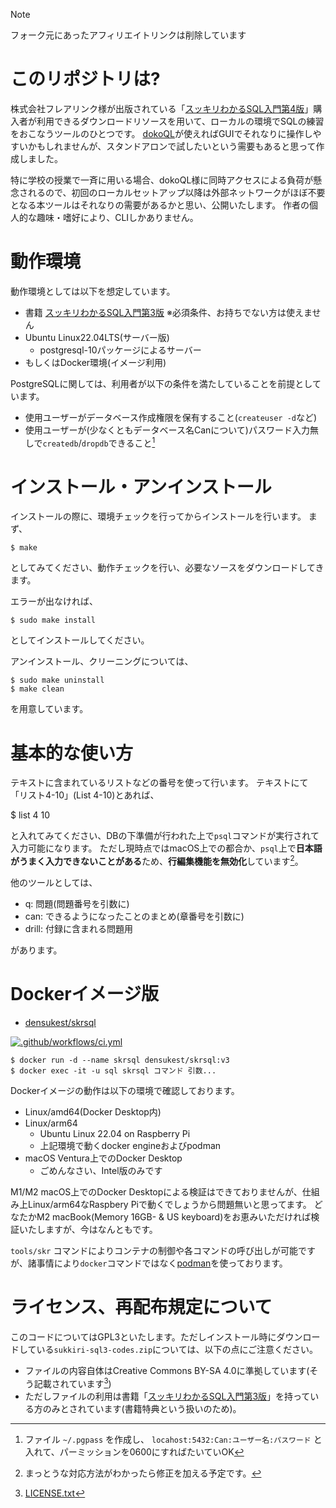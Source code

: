 > [!NOTE]
フォーク元にあったアフィリエイトリンクは削除しています

# このリポジトリは?

株式会社フレアリンク様が出版されている「[スッキリわかるSQL入門第4版](https://sukkiri.jp/books/sukkiri_sql4)」購入者が利用できるダウンロードリソースを用いて、ローカルの環境でSQLの練習をおこなうツールのひとつです。
[dokoQL](http://dokoql.com)が使えればGUIでそれなりに操作しやすいかもしれませんが、スタンドアロンで試したいという需要もあると思って作成しました。

特に学校の授業で一斉に用いる場合、dokoQL様に同時アクセスによる負荷が懸念されるので、初回のローカルセットアップ以降は外部ネットワークがほぼ不要となる本ツールはそれなりの需要があるかと思い、公開いたします。
作者の個人的な趣味・嗜好により、CLIしかありません。

# 動作環境

動作環境としては以下を想定しています。

- 書籍 [スッキリわかるSQL入門第3版](https://sukkiri.jp/books/sukkiri_sql4) ※必須条件、お持ちでない方は使えません
- Ubuntu Linux22.04LTS(サーバー版)
     - postgresql-10パッケージによるサーバー
- もしくはDocker環境(イメージ利用)



PostgreSQLに関しては、利用者が以下の条件を満たしていることを前提としています。

- 使用ユーザーがデータベース作成権限を保有すること(`createuser -d`など)
- 使用ユーザーが(少なくともデータベース名Canについて)パスワード入力無しで`createdb`/`dropdb`できること[^1]

[^1]: ファイル `~/.pgpass` を作成し、 `locahost:5432:Can:ユーザー名:パスワード` と入れて、パーミッションを0600にすればたいていOK

# インストール・アンインストール

インストールの際に、環境チェックを行ってからインストールを行います。
まず、

    $ make

としてみてください、動作チェックを行い、必要なソースをダウンロードしてきます。

エラーが出なければ、

    $ sudo make install

としてインストールしてください。

アンインストール、クリーニングについては、

    $ sudo make uninstall
    $ make clean

を用意しています。

# 基本的な使い方

テキストに含まれているリストなどの番号を使って行います。
テキストにて「リスト4-10」(List 4-10)とあれば、

  $ list 4 10

と入れてみてください、DBの下準備が行われた上で`psql`コマンドが実行されて入力可能になります。
ただし現時点ではmacOS上での都合か、`psql`上で**日本語がうまく入力できないことがある**ため、**行編集機能を無効化**しています[^2]。

[^2]: まっとうな対応方法がわかったら修正を加える予定です。

他のツールとしては、

- q: 問題(問題番号を引数に)
- can: できるようになったことのまとめ(章番号を引数に)
- drill: 付録に含まれる問題用

があります。

# Dockerイメージ版

- [densukest/skrsql](https://hub.docker.com/r/densukest/skrsql)

[![.github/workflows/ci.yml](https://github.com/densuke/skrsql/actions/workflows/ci.yml/badge.svg)](https://github.com/densuke/skrsql/actions/workflows/ci.yml)

```
$ docker run -d --name skrsql densukest/skrsql:v3
$ docker exec -it -u sql skrsql コマンド 引数...
```

Dockerイメージの動作は以下の環境で確認しております。

- Linux/amd64(Docker Desktop内)
- Linux/arm64
    - Ubuntu Linux 22.04 on Raspberry Pi
    - 上記環境で動くdocker engineおよびpodman
- macOS Ventura上でのDocker Desktop
    - ごめんなさい、Intel版のみです

M1/M2 macOS上でのDocker Desktopによる検証はできておりませんが、仕組み上Linux/arm64なRaspbery Piで動くでしょうから問題無いと思ってます。
どなたかM2 macBook(Memory 16GB- & US keyboard)をお恵みいただければ検証いたしますが、今はなんともです。

`tools/skr` コマンドによりコンテナの制御や各コマンドの呼び出しが可能ですが、諸事情により`docker`コマンドではなく[podman](https://podman.io/)を使っております。

# ライセンス、再配布規定について

このコードについてはGPL3といたします。ただしインストール時にダウンロードしている`sukkiri-sql3-codes.zip`については、以下の点にご注意ください。

- ファイルの内容自体はCreative Commons BY-SA 4.0に準拠しています(そう記載されています[^3])
- ただしファイルの利用は書籍「[スッキリわかるSQL入門第3版](https://books.rakuten.co.jp/rb/17018590/)」を持っている方のみとされています(書籍特典という扱いのため)。

[^3]: [LICENSE.txt](https://github.com/miyabilink/sukkiri-sql3-codes/blob/main/LICENSE.txt)
